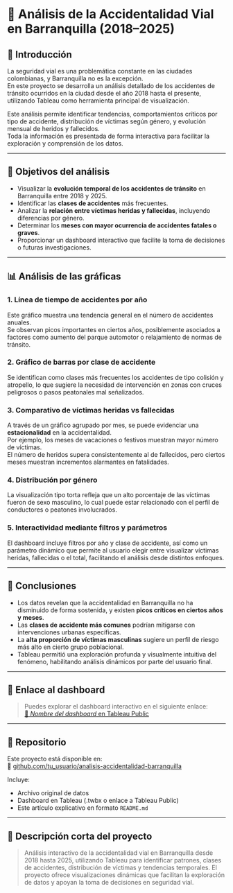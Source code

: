 
# 🚦 Análisis de la Accidentalidad Vial en Barranquilla (2018–2025)

## 📌 Introducción

La seguridad vial es una problemática constante en las ciudades colombianas, y Barranquilla no es la excepción.  
En este proyecto se desarrolla un análisis detallado de los accidentes de tránsito ocurridos en la ciudad desde el año 2018 hasta el presente, utilizando Tableau como herramienta principal de visualización.

Este análisis permite identificar tendencias, comportamientos críticos por tipo de accidente, distribución de víctimas según género, y evolución mensual de heridos y fallecidos.  
Toda la información es presentada de forma interactiva para facilitar la exploración y comprensión de los datos.

---

## 🎯 Objetivos del análisis

- Visualizar la **evolución temporal de los accidentes de tránsito** en Barranquilla entre 2018 y 2025.
- Identificar las **clases de accidentes** más frecuentes.
- Analizar la **relación entre víctimas heridas y fallecidas**, incluyendo diferencias por género.
- Determinar los **meses con mayor ocurrencia de accidentes fatales o graves**.
- Proporcionar un dashboard interactivo que facilite la toma de decisiones o futuras investigaciones.

---

## 📊 Análisis de las gráficas

### 1. Línea de tiempo de accidentes por año

Este gráfico muestra una tendencia general en el número de accidentes anuales.  
Se observan picos importantes en ciertos años, posiblemente asociados a factores como aumento del parque automotor o relajamiento de normas de tránsito.

### 2. Gráfico de barras por clase de accidente

Se identifican como clases más frecuentes los accidentes de tipo colisión y atropello, lo que sugiere la necesidad de intervención en zonas con cruces peligrosos o pasos peatonales mal señalizados.

### 3. Comparativo de víctimas heridas vs fallecidas

A través de un gráfico agrupado por mes, se puede evidenciar una **estacionalidad** en la accidentalidad.  
Por ejemplo, los meses de vacaciones o festivos muestran mayor número de víctimas.  
El número de heridos supera consistentemente al de fallecidos, pero ciertos meses muestran incrementos alarmantes en fatalidades.

### 4. Distribución por género

La visualización tipo torta refleja que un alto porcentaje de las víctimas fueron de sexo masculino, lo cual puede estar relacionado con el perfil de conductores o peatones involucrados.

### 5. Interactividad mediante filtros y parámetros

El dashboard incluye filtros por año y clase de accidente, así como un parámetro dinámico que permite al usuario elegir entre visualizar víctimas heridas, fallecidas o el total, facilitando el análisis desde distintos enfoques.

---

## 🧩 Conclusiones

- Los datos revelan que la accidentalidad en Barranquilla no ha disminuido de forma sostenida, y existen **picos críticos en ciertos años y meses**.
- Las **clases de accidente más comunes** podrían mitigarse con intervenciones urbanas específicas.
- La **alta proporción de víctimas masculinas** sugiere un perfil de riesgo más alto en cierto grupo poblacional.
- Tableau permitió una exploración profunda y visualmente intuitiva del fenómeno, habilitando análisis dinámicos por parte del usuario final.

---

## 🔗 Enlace al dashboard

> Puedes explorar el dashboard interactivo en el siguiente enlace:  
[🔗 *Nombre del dashboard* en Tableau Public](#)

---

## 💾 Repositorio

Este proyecto está disponible en:  
📂 [github.com/tu_usuario/analisis-accidentalidad-barranquilla](#)

Incluye:
- Archivo original de datos
- Dashboard en Tableau (.twbx o enlace a Tableau Public)
- Este artículo explicativo en formato `README.md`

---

## 📌 Descripción corta del proyecto

> Análisis interactivo de la accidentalidad vial en Barranquilla desde 2018 hasta 2025, utilizando Tableau para identificar patrones, clases de accidentes, distribución de víctimas y tendencias temporales. El proyecto ofrece visualizaciones dinámicas que facilitan la exploración de datos y apoyan la toma de decisiones en seguridad vial.

